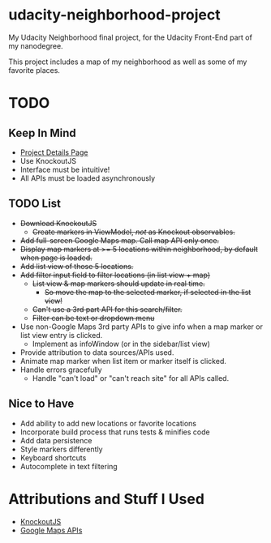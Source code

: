 # udacity-neighborhood-project

My Udacity Neighborhood final project, for the Udacity Front-End part of my
nanodegree.

This project includes a map of my neighborhood as well as some of my favorite
places.

# TODO

## Keep In Mind

* [Project Details Page](https://classroom.udacity.com/nanodegrees/nd004/parts/135b6edc-f1cd-4cd9-b831-1908ede75737/modules/4fd8d440-9428-4de7-93c0-4dca17a36700/lessons/2711658591239847/concepts/26906985370923)
* Use KnockoutJS
* Interface must be intuitive!
* All APIs must be loaded asynchronously

## TODO List

* ~~Download KnockoutJS~~
    * ~~Create markers in ViewModel, _not_ as Knockout observables.~~
* ~~Add full-screen Google Maps map. Call map API only once.~~
* ~~Display map markers at >= 5 locations within neighborhood, by default when
page is loaded.~~
* ~~Add list view of those 5 locations.~~
* ~~Add filter input field to filter locations (in list view + map)~~
    * ~~List view & map markers should update in real time.~~
        * ~~So move the map to the selected marker, if selected in the list view!~~
    * ~~Can't use a 3rd part API for this search/filter.~~
    * ~~Filter can be text or dropdown menu~~
* Use non-Google Maps 3rd party APIs to give info when a map marker or list
view entry is clicked.
    * Implement as infoWindow (or in the sidebar/list view)
* Provide attribution to data sources/APIs used.
* Animate map marker when list item or marker itself is clicked.
* Handle errors gracefully
    * Handle "can't load" or "can't reach site" for all APIs called.

## Nice to Have

* Add ability to add new locations or favorite locations
* Incorporate build process that runs tests & minifies code
* Add data persistence
* Style markers differently
* Keyboard shortcuts
* Autocomplete in text filtering

# Attributions and Stuff I Used

* [KnockoutJS](http://knockoutjs.com/)
* [Google Maps APIs](https://developers.google.com/maps/)
